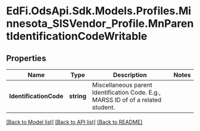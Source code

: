 # EdFi.OdsApi.Sdk.Models.Profiles.Minnesota_SISVendor_Profile.MnParentIdentificationCodeWritable
## Properties

Name | Type | Description | Notes
------------ | ------------- | ------------- | -------------
**IdentificationCode** | **string** | Miscellaneous parent Identification Code. E.g., MARSS ID of of a related student. | 

[[Back to Model list]](../README.md#documentation-for-models) [[Back to API list]](../README.md#documentation-for-api-endpoints) [[Back to README]](../README.md)

